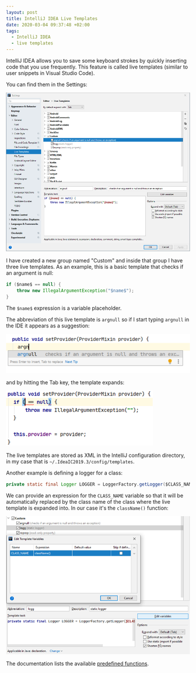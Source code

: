 ```yaml
---
layout: post
title: IntelliJ IDEA Live Templates
date: 2020-03-04 09:37:48 +02:00
tags:
  - IntelliJ IDEA
  - live templates
---
```


IntelliJ IDEA allows you to save some keyboard strokes by quickly inserting code
that you use frequently. This feature is called live templates (similar to user
snippets in Visual Studio Code).

You can find them in the Settings:

![Live templates](/assets/2020/2020-03-04-live-templates.png)

I have created a new group named "Custom" and inside that group I have three
live templates. As an example, this is a basic template that checks if an
argument is null:

```java
if ($name$ == null) {
    throw new IllegalArgumentException("$name$");
}
```

The `$name$` expression is a variable placeholder.

The abbreviation of this live template is `argnull` so if I start typing
`argnull` in the IDE it appears as a suggestion:

![Live templates typing](/assets/2020/2020-03-04-typing.png)

and by hitting the Tab key, the template expands:

![Live templates expanded](/assets/2020/2020-03-04-expanded.png)

The live templates are stored as XML in the IntelliJ configuration directory, in
my case that is `~/.IdeaIC2019.3/config/templates`.

Another example is defining a logger for a class:

```java
private static final Logger LOGGER = LoggerFactory.getLogger($CLASS_NAME$.class);
```

We can provide an expression for the `CLASS_NAME` variable so that it will be
automatically replaced by the class name of the class where the live template is
expanded into. In our case it's the `className()` function:

![Live templates function](/assets/2020/2020-03-04-function.png)

The documentation lists the available
[predefined functions](https://www.jetbrains.com/help/idea/2019.3/template-variables.html).

